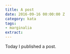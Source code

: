```yaml
---
title: A post
date: 2016-09-16 00:00:00 Z
category: kata
tags:
- marginalia
extract:
---
```


Today I published a post.
